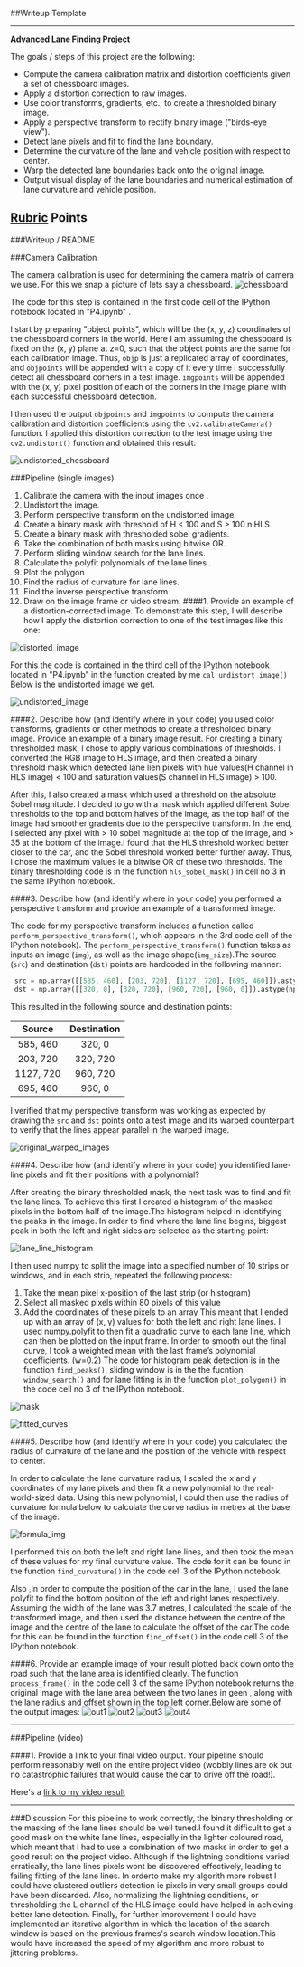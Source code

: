 ##Writeup Template

---

**Advanced Lane Finding Project**

The goals / steps of this project are the following:

* Compute the camera calibration matrix and distortion coefficients given a set of chessboard images.
* Apply a distortion correction to raw images.
* Use color transforms, gradients, etc., to create a thresholded binary image.
* Apply a perspective transform to rectify binary image ("birds-eye view").
* Detect lane pixels and fit to find the lane boundary.
* Determine the curvature of the lane and vehicle position with respect to center.
* Warp the detected lane boundaries back onto the original image.
* Output visual display of the lane boundaries and numerical estimation of lane curvature and vehicle position.



## [Rubric](https://review.udacity.com/#!/rubrics/571/view) Points

###Writeup / README

###Camera Calibration

The camera calibration is used for determining the camera matrix of camera we use. For this we snap a picture of lets say a chessboard.
![chessboard](https://github.com/rohanmaan/udacity-sdcnd-P4/blob/master/WriteUp_Images/calibration1.jpg)


The code for this step is contained in the first code cell of the IPython notebook located in "P4.ipynb" .  

I start by preparing "object points", which will be the (x, y, z) coordinates of the chessboard corners in the world. Here I am assuming the chessboard is fixed on the (x, y) plane at z=0, such that the object points are the same for each calibration image.  Thus, `objp` is just a replicated array of coordinates, and `objpoints` will be appended with a copy of it every time I successfully detect all chessboard corners in a test image.  `imgpoints` will be appended with the (x, y) pixel position of each of the corners in the image plane with each successful chessboard detection.  

I then used the output `objpoints` and `imgpoints` to compute the camera calibration and distortion coefficients using the `cv2.calibrateCamera()` function.  I applied this distortion correction to the test image using the `cv2.undistort()` function and obtained this result: 

![undistorted_chessboard](https://github.com/rohanmaan/udacity-sdcnd-P4/blob/master/WriteUp_Images/undistort_output.png)

###Pipeline (single images)

1. Calibrate the camera with the input images once .
2. Undistort the image. 
3. Perform perspective transform on the undistorted image.
4. Create a binary mask with threshold of H < 100 and S > 100 n HLS
5. Create a binary mask with thresholded sobel gradients.
6. Take the combination of both masks using bitwise OR.
7. Perform sliding window search for the lane lines.
8. Calculate the polyfit polynomials of the lane lines .
9. Plot the polygon
10. Find the radius of curvature for lane lines.
11. Find the inverse perspective transform 
12. Draw on the image frame or video stream.
####1. Provide an example of a distortion-corrected image.
To demonstrate this step, I will describe how I apply the distortion correction to one of the test images like this one:

![distorted_image](https://github.com/rohanmaan/udacity-sdcnd-P4/blob/master/WriteUp_Images/before_distort.png)

For this the code is contained in the third cell of the IPython notebook located in "P4.ipynb" in the function created by me `cal_undistort_image()`
Below is the undistorted image we get.

![undistorted_image](https://github.com/rohanmaan/udacity-sdcnd-P4/blob/master/WriteUp_Images/after_distort.png)

####2. Describe how (and identify where in your code) you used color transforms, gradients or other methods to create a thresholded binary image.  Provide an example of a binary image result.
For creating a binary thresholded mask, I chose to apply various combinations of thresholds.
I converted the RGB image to HLS image, and then created a binary threshold mask which detected lane lien pixels with hue values(H channel in HLS image) < 100 and saturation values(S channel in HLS image)  > 100.

After this, I also created a mask which used a threshold on the absolute Sobel magnitude. I decided to go with a mask which applied different Sobel thresholds to the top and bottom halves of the image, as the top half of the image had smoother gradients due to the perspective transform. In the end, I selected any pixel with > 10 sobel magnitude at the top of the image, and > 35 at the bottom of the image.I found that the HLS threshold worked better closer to the car, and the Sobel threshold worked better further away. Thus, I chose the maximum values ie a bitwise OR of these two thresholds.
The binary thresholding code is in the function `hls_sobel_mask()` in cell no 3 in the same IPython notebook.




####3. Describe how (and identify where in your code) you performed a perspective transform and provide an example of a transformed image.

The code for my perspective transform includes a function called `perform_perspective_transform()`, which appears in the 3rd code cell of the IPython notebook).  The `perform_perspective_transform()` function takes as inputs an image (`img`), as well as the image shape(`img_size`).The source (`src`) and destination (`dst`) points are hardcoded in the following manner:

```python
 src = np.array([[585, 460], [203, 720], [1127, 720], [695, 460]]).astype(np.float32)
 dst = np.array([[320, 0], [320, 720], [960, 720], [960, 0]]).astype(np.float32)
```
This resulted in the following source and destination points:

| Source        | Destination   | 
|:-------------:|:-------------:| 
| 585, 460      | 320, 0        | 
| 203, 720      | 320, 720      |
| 1127, 720     | 960, 720      |
| 695, 460      | 960, 0        |

I verified that my perspective transform was working as expected by drawing the `src` and `dst` points onto a test image and its warped counterpart to verify that the lines appear parallel in the warped image.

![original_warped_images](https://github.com/rohanmaan/udacity-sdcnd-P4/blob/master/WriteUp_Images/warped.png)

####4. Describe how (and identify where in your code) you identified lane-line pixels and fit their positions with a polynomial?

After creating the binary thresholded mask, the next task was to find and fit the lane lines. To achieve this first I created a histogram of the masked pixels in the bottom half of the image.The histogram helped in identifying the peaks in the image. In order to find where the lane line begins, biggest peak in both the left and right sides are selected as the starting point:

![lane_line_histogram](https://github.com/rohanmaan/udacity-sdcnd-P4/blob/master/WriteUp_Images/histogram.png)

I then used numpy to split the image into a specified number of 10 strips or windows, and in each strip, repeated the following process:
1) Take the mean pixel x-position of the last strip (or histogram)
2) Select all masked pixels within 80 pixels of this value
3) Add the coordinates of these pixels to an array
This meant that I ended up with an array of (x, y) values for both the left and right
lane lines.
I used numpy.polyfit to then fit a quadratic curve to each lane line, which can
then be plotted on the input frame.
In order to smooth out the final curve, I took a weighted mean with the last frame’s
polynomial coefficients. (w=0.2)
The code for histogram peak detection is in the function `find_peaks()`, sliding window  is in the the fucntion `window_search()` and for lane fitting is in the function `plot_polygon()` in the code cell no 3 of the IPython notebook.

![mask](https://github.com/rohanmaan/udacity-sdcnd-P4/blob/master/WriteUp_Images/hsl_sobel_mask.png) 

![fitted_curves](https://github.com/rohanmaan/udacity-sdcnd-P4/blob/master/WriteUp_Images/poly_lines.png)

####5. Describe how (and identify where in your code) you calculated the radius of curvature of the lane and the position of the vehicle with respect to center.

In order to calculate the lane curvature radius, I scaled the x and y coordinates of my lane pixels and then fit a new polynomial to the real-world-sized data. Using this new polynomial, I could then use the radius of curvature formula below to calculate the curve radius in metres at the base of the image:

![formula_img](https://github.com/rohanmaan/udacity-sdcnd-P4/blob/master/WriteUp_Images/radius_curvature_formula.png)

I performed this on both the left and right lane lines, and then took the mean of these values for my final curvature value. The code for it can be found in the function `find_curvature()` in the code cell 3 of the IPython notebook.

Also ,In order to compute the position of the car in the lane, I used the lane polyfit to find the bottom position of the left and right lanes respectively. Assuming the width of the lane was 3.7 metres, I calculated the scale of the transformed image, and then used the distance between the centre of the image and the centre of the lane to calculate the offset of the car.The code for this can be found in the function `find_offset()` in the code cell 3 of the IPython notebook.

####6. Provide an example image of your result plotted back down onto the road such that the lane area is identified clearly.
The function `process_frame()` in the code cell 3 of the same IPython notebook returns the original image with the lane area between the two lanes in geen , along with the lane radius and offset shown in the top left corner.Below are some of the output images:
![out1](https://github.com/rohanmaan/udacity-sdcnd-P4/blob/master/WriteUp_Images/out1.png) ![out2](https://github.com/rohanmaan/udacity-sdcnd-P4/blob/master/WriteUp_Images/out2.png)
![out3](https://github.com/rohanmaan/udacity-sdcnd-P4/blob/master/WriteUp_Images/out3.png) ![out4](https://github.com/rohanmaan/udacity-sdcnd-P4/blob/master/WriteUp_Images/out4.png)

---

###Pipeline (video)

####1. Provide a link to your final video output.  Your pipeline should perform reasonably well on the entire project video (wobbly lines are ok but no catastrophic failures that would cause the car to drive off the road!).

Here's a [link to my video result](https://www.youtube.com/watch?v=yRvr9ycVQQ4)

---

###Discussion
For this pipeline to work correctly, the binary thresholding or the masking of the lane lines should be well tuned.I found it difficult to get a good mask on the white lane lines, especially in the lighter coloured road, which meant that I had to use a combination of two masks in order to get a good result on the project video. Although if the lightning conditions varied erratically, the lane lines pixels wont be discovered effectively, leading to failing fitting of the lane lines.
In orderto make my algorith more robust I could have clustered outliers detection ie pixels in very small groups could have been discarded.
Also, normalizing the lightning conditions, or thresholding the L channel of the HLS image could have helped in achieving better lane detection.
Finally, for further improvement I could have implemented an iterative algorithm in which the lacation of the search window is based on the previous frames's search window location.This would have increased the speed of my algorithm and more robust to jittering problems.


  

